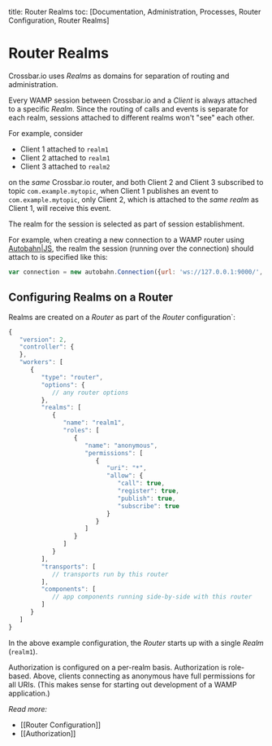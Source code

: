 title: Router Realms
toc: [Documentation, Administration, Processes, Router Configuration, Router Realms]

# Router Realms

Crossbar.io uses *Realms* as domains for separation of routing and administration.

Every WAMP session between Crossbar.io and a *Client* is always attached to a specific *Realm*. Since the routing of calls and events is separate for each realm, sessions attached to different realms won't "see" each other.

For example, consider

* Client 1 attached to `realm1`
* Client 2 attached to `realm1`
* Client 3 attached to `realm2`

on the *same* Crossbar.io router, and both Client 2 and Client 3 subscribed to topic `com.example.mytopic`, when Client 1 publishes an event to `com.example.mytopic`, only Client 2, which is attached to the *same realm* as Client 1, will receive this event.

The realm for the session is selected as part of session establishment.

For example, when creating a new connection to a WAMP router using [Autobahn|JS](http://autobahn.ws/js), the realm the session (running over the connection) should attach to is specified like this:


```javascript
var connection = new autobahn.Connection({url: 'ws://127.0.0.1:9000/', realm: 'realm1'});
```

## Configuring Realms on a Router

Realms are created on a *Router* as part of the *Router* configuration`:

```javascript
{
   "version": 2,
   "controller": {
   },
   "workers": [
      {
         "type": "router",
         "options": {
            // any router options
         },
         "realms": [
            {
               "name": "realm1",
               "roles": [
                  {
                     "name": "anonymous",
                     "permissions": [
                        {
                           "uri": "*",
                           "allow": {
                              "call": true,
                              "register": true,
                              "publish": true,
                              "subscribe": true
                           }
                        }
                     ]
                  }
               ]
            }
         ],
         "transports": [
            // transports run by this router
         ],
         "components": [
            // app components running side-by-side with this router
         ]
      }
   ]
}
```

In the above example configuration, the *Router* starts up with a single *Realm* (`realm1`).

Authorization is configured on a per-realm basis. Authorization is role-based. Above, clients connecting as anonymous have full permissions for all URIs. (This makes sense for starting out development of a WAMP application.)

*Read more:*

* [[Router Configuration]]
* [[Authorization]]
